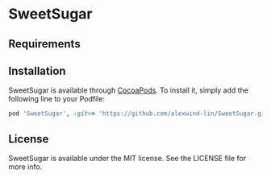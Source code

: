 # SweetSugar

## Requirements

## Installation

SweetSugar is available through [CocoaPods](https://cocoapods.org). To install
it, simply add the following line to your Podfile:

```ruby
pod 'SweetSugar', :git=> 'https://github.com/alexwind-lin/SweetSugar.git'
```

## License

SweetSugar is available under the MIT license. See the LICENSE file for more info.
